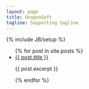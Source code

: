```yaml
---
layout: page
title: GnagnoSoft
tagline: Supporting tagline
---
```

{% include JB/setup %}

<ul>
  {% for post in site.posts %}
    <li>
      <a href="{{ post.url }}">{{ post.title }}</a>
      <p>{{ post.excerpt }}</p>
    </li>
  {% endfor %}
</ul>

